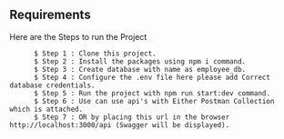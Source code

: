 ## Requirements


Here are the Steps to run the Project

          $ Step 1 : Clone this project.
          $ Step 2 : Install the packages using npm i command.
          $ Step 3 : Create database with name as employee_db.
          $ Step 4 : Configure the .env file here please add Correct database credentials.
          $ Step 5 : Run the project with npm run start:dev command.
          $ Step 6 : Use can use api's with Either Postman Collection which is attached.
          $ Step 7 : OR by placing this url in the browser http://localhost:3000/api (Swagger will be displayed).
